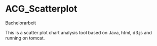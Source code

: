 # ACG_Scatterplot
Bachelorarbeit

This is a scatter plot chart analysis tool based on Java, html, d3.js and running on tomcat.

